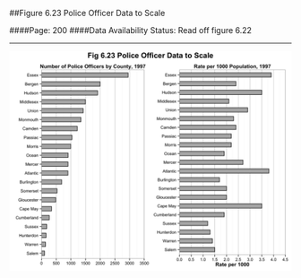 ##Figure 6.23 Police Officer Data to Scale

####Page: 200
####Data Availability Status: Read off figure 6.22
***
![`Police Officer Data to Scale`](fig06-23_police-officer-data-to-scale.png)


